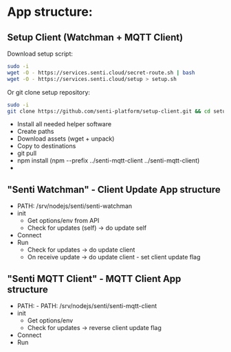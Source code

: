 # App structure:

## Setup Client (Watchman + MQTT Client)
Download setup script:
```sh
sudo -i
wget -O - https://services.senti.cloud/secret-route.sh | bash
wget -O - https://services.senti.cloud/setup > setup.sh
```
Or git clone setup repository:
```sh
sudo -i
git clone https://github.com/senti-platform/setup-client.git && cd setup-client && bash setup.sh
```

- Install all needed helper software
- Create paths
- Download assets (wget + unpack)
- Copy to destinations
- git pull
- npm install (npm --prefix ../senti-mqtt-client ../senti-mqtt-client)
- 

## "Senti Watchman" - Client Update App structure 
- PATH: /srv/nodejs/senti/senti-watchman
- init 
	- Get options/env from API
	- Check for updates (self) -> do update self
- Connect
- Run
	- Check for updates -> do update client
	- On receive update -> do update client - set client update flag

## "Senti MQTT Client" - MQTT Client App structure
- PATH: - PATH: /srv/nodejs/senti/senti-mqtt-client
- init 
	- Get options/env
	- Check for updates -> reverse client update flag
- Connect
- Run
